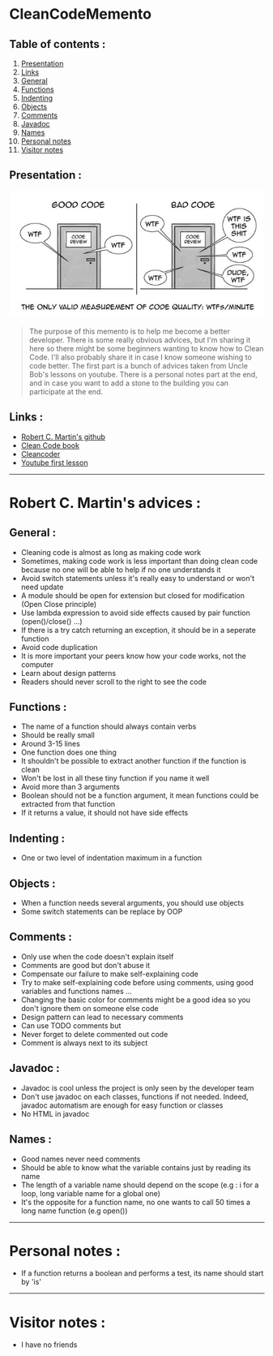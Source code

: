 # CleanCodeMemento

## Table of contents :

1. [Presentation](#presentation-)
2. [Links](#links-)
3. [General](#general-)
4. [Functions](#functions-)
5. [Indenting](#indenting-)
6. [Objects](#objects-)
7. [Comments](#comments-)
8. [Javadoc](#javadoc-)
9. [Names](#names-)
10. [Personal notes](#personal-notes-)
11. [Visitor notes](#visitor-notes-)

## Presentation :

<p align="center"><img src="cleancodeimg.jpeg"></p>

>The purpose of this memento is to help me become a better developer. There is some really obvious advices, but I'm sharing it here so there might be some beginners wanting to know how to Clean Code. I'll also probably share it in case I know someone wishing to code better. The first part is a bunch of advices taken from Uncle Bob's lessons on youtube. There is a personal notes part at the end, and in case you want to add a stone to the building you can participate at the end.

## Links :

- [Robert C. Martin's github](https://github.com/unclebob)
- [Clean Code book](https://www.amazon.fr/Clean-Code-Handbook-Software-Craftsmanship/dp/0132350882)
- [Cleancoder](http://cleancoder.com/products)
- [Youtube first lesson](https://www.youtube.com/watch?v=7EmboKQH8lM&ab_channel=UnityCoin)

<hr>

# Robert C. Martin's advices :

## General :

- Cleaning code is almost as long as making code work
- Sometimes, making code work is less important than doing clean code because no one will be able to help if no one understands it
- Avoid switch statements unless it's really easy to understand or won't need update 
- A module should be open for extension but closed for modification (Open Close principle)
- Use lambda expression to avoid side effects caused by pair function (open()/close() ...)
- If there is a try catch returning an exception, it should be in a seperate function
- Avoid code duplication
- It is more important your peers know how your code works, not the computer
- Learn about design patterns
- Readers should never scroll to the right to see the code

## Functions :

- The name of a function should always contain verbs
- Should be really small
- Around 3-15 lines
- One function does one thing
- It shouldn't be possible to extract another function if the function is clean
- Won't be lost in all these tiny function if you name it well
- Avoid more than 3 arguments
- Boolean should not be a function argument, it mean functions could be extracted from that function
- If it returns a value, it should not have side effects

## Indenting :

- One or two level of indentation maximum in a function 

## Objects :

- When a function needs several arguments, you should use objects
- Some switch statements can be replace by OOP

## Comments :

- Only use when the code doesn't explain itself
- Comments are good but don't abuse it
- Compensate our failure to make self-explaining code
- Try to make self-explaining code before using comments, using good variables and functions names ...
- Changing the basic color for comments might be a good idea so you don't ignore them on someone else code
- Design pattern can lead to necessary comments
- Can use TODO comments but
- Never forget to delete commented out code 
- Comment is always next to its subject

## Javadoc :

- Javadoc is cool unless the project is only seen by the developer team
- Don't use javadoc on each classes, functions if not needed. Indeed, javadoc automatism are enough for easy function or classes
- No HTML in javadoc

## Names :

- Good names never need comments
- Should be able to know what the variable contains just by reading its name
- The length of a variable name should depend on the scope (e.g : i for a loop, long variable name for a global one)
- It's the opposite for a function name, no one wants to call 50 times a long name function (e.g open())

<hr>

# Personal notes :

- If a function returns a boolean and performs a test, its name should start by 'is'

<hr>

# Visitor notes :

- I have no friends
